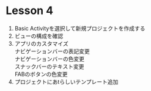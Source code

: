 # Lesson 4

1. Basic Activityを選択して新規プロジェクトを作成する
2. ビューの構成を確認
3. アプリのカスタマイズ<br>
  ナビゲーションバーの表記変更<br>
  ナビゲーションバーの色変更<br>
  スナックバーのテキスト変更<br>
  FABのボタンの色変更
4. プロジェクトにあtらしいテンプレート追加
